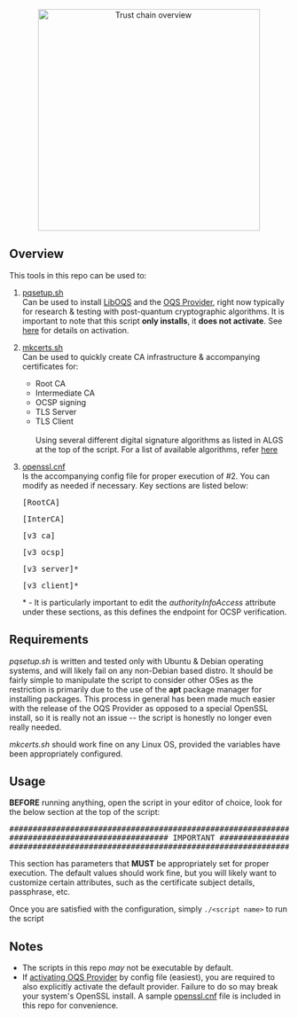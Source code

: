 <div align="center">
	<img src="Pictures/PQ-Certs.png" alt="Trust chain overview" width="400" height="auto"> 
</div>


## Overview
This tools in this repo can be used to:
1. [pqsetup.sh](pqsetup.sh) <br>
Can be used to install [LibOQS](https://github.com/open-quantum-safe/liboqs) and the [OQS Provider](https://github.com/open-quantum-safe/oqs-provider), right now typically for research & testing with post-quantum cryptographic algorithms. It is important to note that this script **only installs**, it **does not activate**. See [here](https://github.com/open-quantum-safe/oqs-provider/blob/main/USAGE.md#activation) for details on activation.

2. [mkcerts.sh](mkcerts.sh) <br>
Can be used to quickly create CA infrastructure & accompanying certificates for:
    - Root CA
    - Intermediate CA
    - OCSP signing
    - TLS Server
    - TLS Client
<br><br>Using several different digital signature algorithms as listed in ALGS at the top of the script. For a list of available algorithms, refer [here](https://github.com/open-quantum-safe/oqs-provider?tab=readme-ov-file#signature-algorithms)
4. [openssl.cnf](openssl.cnf) <br>
Is the accompanying config file for proper execution of #2. You can modify as needed if necessary. Key sections are listed below: <pre>[RootCA]</pre> <pre>[InterCA]</pre> <pre>[v3_ca]</pre> <pre>[v3_ocsp]</pre> <pre>[v3_server]&ast;</pre>  <pre>[v3_client]&ast;</pre> 
&ast; - It is particularly important to edit the *authorityInfoAccess* attribute under these sections, as this defines the endpoint for OCSP verification.

## Requirements
*pqsetup.sh* is written and tested only with Ubuntu & Debian operating systems, and will likely fail on any non-Debian based distro. It should be fairly simple to manipulate the script to consider other OSes as the restriction is primarily due to the use of the **apt** package manager for installing packages. This process in general has been made much easier with the release of the OQS Provider as opposed to a special OpenSSL install, so it is really not an issue -- the script is honestly no longer even really needed.

*mkcerts.sh* should work fine on any Linux OS, provided the variables have been appropriately configured.

## Usage
**BEFORE** running anything, open the script in your editor of choice, look for the below section at the top of the script: 
<pre>###############################################################################
################################## IMPORTANT ##################################
###############################################################################</pre>
This section has parameters that **MUST** be appropriately set for proper execution. The default values should work fine, but you will likely want to customize certain attributes, such as the certificate subject details, passphrase, etc.

Once you are satisfied with the configuration, simply `./<script name>` to run the script

## Notes
- The scripts in this repo _may_ not be executable by default.
- If [activating OQS Provider](https://github.com/open-quantum-safe/oqs-provider/blob/main/USAGE.md#activation) by config file (easiest), you are required to also explicitly activate the default provider. Failure to do so may break your system's OpenSSL install. A sample [openssl.cnf](https://github.com/oneparchy/PQ-Cert-Kit/blob/main/openssl.cnf) file is included in this repo for convenience.
